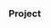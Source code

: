 ### Project



































































































































































































































         









        





 































